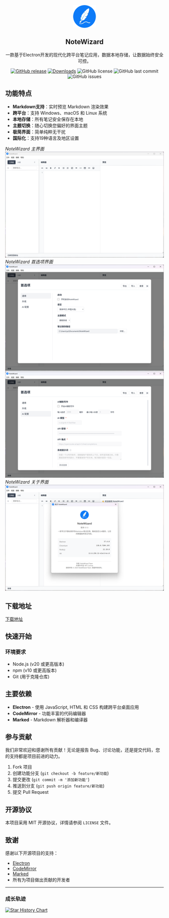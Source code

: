 <div align="center">
  <img src="src/assets/logo/app-logo-128.png" alt="NoteWizard Logo" width="72">
  <h2> NoteWizard </h2>
  <p>一款基于Electron开发的现代化跨平台笔记应用，数据本地存储，让数据始终安全可控。</p>
  
[![GitHub release](https://img.shields.io/github/release/jetyu/NoteWizard.svg)](https://github.com/jetyu/NoteWizard/releases)
[![Downloads](https://img.shields.io/github/downloads/jetyu/NoteWizard/total?style=flat-square&logo=github)](https://github.com/jetyu/NoteWizard/releases/)
![GitHub license](https://img.shields.io/github/license/jetyu/NoteWizard?style=flat-square)
![GitHub last commit](https://img.shields.io/github/last-commit/jetyu/NoteWizard)
![GitHub issues](https://img.shields.io/github/issues/jetyu/NoteWizard)

</div>



## 功能特点
- **Markdown支持**：实时预览 Markdown 渲染效果
- **跨平台**：支持 Windows、macOS 和 Linux 系统
- **本地存储**：所有笔记安全保存在本地
- **主题切换**：随心切换您偏好的界面主题
- **极简界面**：简单纯粹无干扰
- **国际化**：支持19种语言及地区设置

*NoteWizard 主界面*  
![NoteWizard 界面预览](./doc/preview/NoteWizard_1.png)
*NoteWizard 首选项界面*  
![NoteWizard 界面预览](./doc/preview/NoteWizard_2.png)
![NoteWizard 界面预览](./doc/preview/NoteWizard_3.png)
*NoteWizard 关于界面*  
![NoteWizard 界面预览](./doc/preview/NoteWizard_4.png)

## 下载地址
[下载地址](https://github.com/jetyu/NoteWizard/releases)

## 快速开始

### 环境要求

- Node.js (v20 或更高版本)
- npm (v10 或更高版本)
- Git (用于克隆仓库)

## 主要依赖

- **Electron** - 使用 JavaScript, HTML 和 CSS 构建跨平台桌面应用
- **CodeMirror** - 功能丰富的代码编辑器
- **Marked** - Markdown 解析器和编译器

## 参与贡献

我们非常欢迎和感谢所有贡献！无论是报告 Bug、讨论功能，还是提交代码，您的支持都是项目前进的动力。

1. Fork 项目
2. 创建功能分支 (`git checkout -b feature/新功能`)
3. 提交更改 (`git commit -m '添加新功能'`)
4. 推送到分支 (`git push origin feature/新功能`)
5. 提交 Pull Request

## 开源协议

本项目采用 MIT 开源协议，详情请参阅 `LICENSE` 文件。

## 致谢

感谢以下开源项目的支持：
- [Electron](https://www.electronjs.org/)
- [CodeMirror](https://codemirror.net/)
- [Marked](https://marked.js.org/)
- 所有为项目做出贡献的开发者

---

### 成长轨迹
[![Star History Chart](https://api.star-history.com/svg?repos=jetyu/NoteWizard)](https://star-history.com/#jetyu/NoteWizard)  
